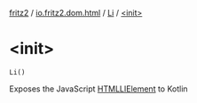 [fritz2](../../index.md) / [io.fritz2.dom.html](../index.md) / [Li](index.md) / [&lt;init&gt;](./-init-.md)

# &lt;init&gt;

`Li()`

Exposes the JavaScript [HTMLLIElement](https://developer.mozilla.org/en/docs/Web/API/HTMLLIElement) to Kotlin

